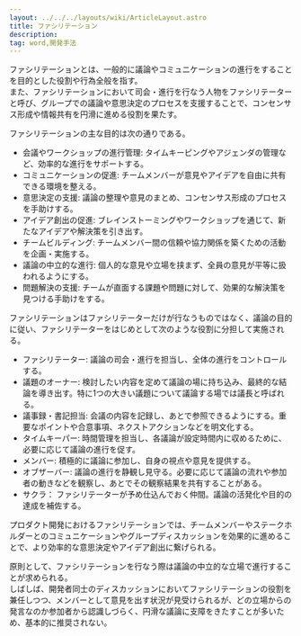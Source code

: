 ```yaml
---
layout: ../../../layouts/wiki/ArticleLayout.astro
title: ファシリテーション
description:
tag: word,開発手法
---
```


ファシリテーションとは、一般的に議論やコミュニケーションの進行をすることを目的とした役割や行為全般を指す。  
また、ファシリテーションにおいて司会・進行を行なう人物をファシリテーターと呼び、グループでの議論や意思決定のプロセスを支援することで、コンセンサス形成や情報共有を円滑に進める役割を果たす。

ファシリテーションの主な目的は次の通りである。
- 会議やワークショップの進行管理: タイムキーピングやアジェンダの管理など、効率的な進行をサポートする。
- コミュニケーションの促進: チームメンバーが意見やアイデアを自由に共有できる環境を整える。
- 意思決定の支援: 議論の整理や意見のまとめ、コンセンサス形成のプロセスを手助けする。
- アイデア創出の促進: ブレインストーミングやワークショップを通じて、新たなアイデアや解決策を引き出す。
- チームビルディング: チームメンバー間の信頼や協力関係を築くための活動を企画・実施する。
- 議論の中立的な進行: 個人的な意見や立場を挟まず、全員の意見が平等に扱われるようにする。
- 問題解決の支援: チームが直面する課題や問題に対して、効果的な解決策を見つける手助けをする。

ファシリテーションはファシリテーターだけが行なうものではなく、議論の目的に従い、ファシリテーターをはじめとして次のような役割に分担して実施される。
- ファシリテーター: 議論の司会・進行を担当し、全体の進行をコントロールする。
- 議題のオーナー: 検討したい内容を定めて議論の場に持ち込み、最終的な結論を導き出す。特に1つの大きい議題について議論する場では議長と呼ばれる。
- 議事録・書記担当: 会議の内容を記録し、あとで参照できるようにする。重要なポイントや合意事項、ネクストアクションなどを明文化する。
- タイムキーパー: 時間管理を担当し、各議論が設定時間内に収めるために、必要に応じて議論の進行を促す。
- メンバー: 積極的に議論に参加し、自身の視点や意見を提供する。
- オブザーバー: 議論の進行を静観し見守る。必要に応じて議論の流れや参加者の動きなどを観察し、あとでその観察結果を共有することがある。
- サクラ： ファシリテーターが予め仕込んでおく仲間。議論の活発化や目的の達成を補佐する。

プロダクト開発におけるファシリテーションでは、チームメンバーやステークホルダーとのコミュニケーションやグループディスカッションを効果的に進めることで、より効率的な意思決定やアイデア創出に繋げられる。

原則として、ファシリテーションを行なう際は議論の中立的な立場で進行することが求められる。  
しばしば、開発者同士のディスカッションにおいてファシリテーションの役割を兼任しつつ、メンバーとして意見を出す状況が見受けられるが、どの立場からの発言なのか参加者から認識しづらく、円滑な議論に支障をきたすことが多いため、基本的に推奨されない。
